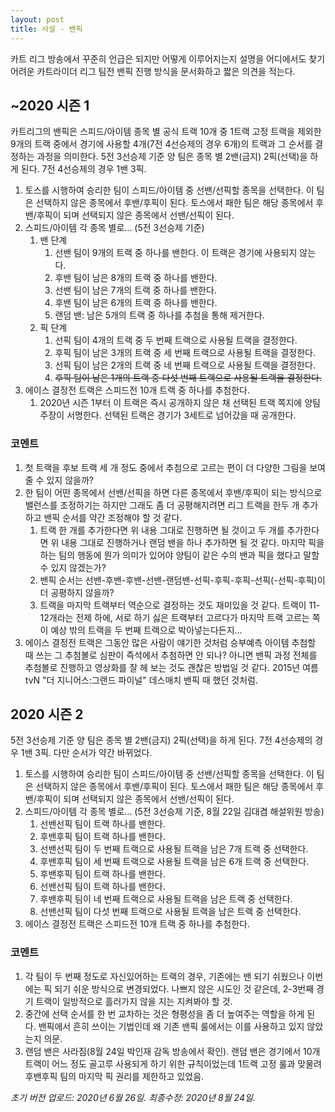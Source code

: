 ```yaml
---
layout: post
title: 사설 - 밴픽
---
```


카트 리그 방송에서 꾸준히 언급은 되지만 어떻게 이루어지는지 설명을 어디에서도 찾기 어려운 카트라이더 리그 팀전 밴픽 진행 방식을 문서화하고 짧은 의견을 적는다.

## ~2020 시즌 1

카트리그의 밴픽은 스피드/아이템 종목 별 공식 트랙 10개 중 1트랙 고정 트랙을 제외한 9개의 트랙 중에서 경기에 사용할 4개(7전 4선승제의 경우 6개)의 트랙과 그 순서를 결정하는 과정을 의미한다.
5전 3선승제 기준 양 팀은 종목 별 2밴(금지) 2픽(선택)을 하게 된다. 7전 4선승제의 경우 1밴 3픽.

1. 토스를 시행하여 승리한 팀이 스피드/아이템 중 선밴/선픽할 종목을 선택한다. 이 팀은 선택하지 않은 종목에서 후밴/후픽이 된다. 토스에서 패한 팀은 해당 종목에서 후밴/후픽이 되며 선택되지 않은 종목에서 선밴/선픽이 된다. 
2. 스피드/아이템 각 종목 별로... (5전 3선승제 기준)
    1. 밴 단계
        1. 선밴 팀이 9개의 트랙 중 하나를 밴한다. 이 트랙은 경기에 사용되지 않는다.
        2. 후밴 팀이 남은 8개의 트랙 중 하나를 밴한다.
        3. 선밴 팀이 남은 7개의 트랙 중 하나를 밴한다. 
        4. 후밴 팀이 남은 6개의 트랙 중 하나를 밴한다.
        5. 랜덤 밴: 남은 5개의 트랙 중 하나를 추첨을 통해 제거한다. 
    2. 픽 단계
        1. 선픽 팀이 4개의 트랙 중 두 번째 트랙으로 사용될 트랙을 결정한다. 
        2. 후픽 팀이 남은 3개의 트랙 중 세 번째 트랙으로 사용될 트랙을 결정한다.
        3. 선픽 팀이 남은 2개의 트랙 중 네 번째 트랙으로 사용될 트랙을 결정한다.
        4. ~~후픽 팀이 남은 1개의 트랙 중 다섯 번째 트랙으로 사용될 트랙을 결정한다.~~
3. 에이스 결정전 트랙은 스피드전 10개 트랙 중 하나를 추첨한다.
    1. 2020년 시즌 1부터 이 트랙은 즉시 공개하지 않은 채 선택된 트랙 쪽지에 양팀 주장이 서명한다. 선택된 트랙은 경기가 3세트로 넘어갔을 때 공개한다.

### 코멘트

1. 첫 트랙을 후보 트랙 세 개 정도 중에서 추첨으로 고르는 편이 더 다양한 그림을 보여줄 수 있지 않을까?
2. 한 팀이 어떤 종목에서 선밴/선픽을 하면 다른 종목에서 후밴/후픽이 되는 방식으로 밸런스를 조정하기는 하지만 그래도 좀 더 공평해지려면 리그 트랙을 한두 개 추가하고 밴픽 순서를 약간 조정해야 할 것 같다. 
    1. 트랙 한 개를 추가한다면 위 내용 그대로 진행하면 될 것이고 두 개를 추가한다면 위 내용 그대로 진행하거나 랜덤 밴을 하나 추가하면 될 것 같다. 마지막 픽을 하는 팀의 행동에 뭔가 의미가 있어야 양팀이 같은 수의 밴과 픽을 했다고 말할 수 있지 않겠는가?
    2. 밴픽 순서는 선밴-후밴-후밴-선밴-랜덤밴-선픽-후픽-후픽-선픽(-선픽-후픽)이 더 공평하지 않을까? 
    3. 트랙을 마지막 트랙부터 역순으로 결정하는 것도 재미있을 것 같다. 트랙이 11-12개라는 전제 하에, 서로 하기 싫은 트랙부터 고르다가 마지막 트랙 고르는 쪽이 예상 밖의 트랙을 두 번째 트랙으로 박아넣는다든지...
3. 에이스 결정전 트랙은 그동안 많은 사람이 얘기한 것처럼 승부예측 아이템 추첨할 때 쓰는 그 추첨볼로 심판이 즉석에서 추첨하면 안 되나? 아니면 밴픽 과정 전체를 추첨볼로 진행하고 영상화를 잘 헤 보는 것도 괜찮은 방법일 것 같다. 2015년 여름 tvN "더 지니어스:그랜드 파이널" 데스매치 밴픽 때 했던 것처럼.

## 2020 시즌 2

5전 3선승제 기준 양 팀은 종목 별 2밴(금지) 2픽(선택)을 하게 된다. 7전 4선승제의 경우 1밴 3픽. 다만 순서가 약간 바뀌었다.

1. 토스를 시행하여 승리한 팀이 스피드/아이템 중 선밴/선픽할 종목을 선택한다. 이 팀은 선택하지 않은 종목에서 후밴/후픽이 된다. 토스에서 패한 팀은 해당 종목에서 후밴/후픽이 되며 선택되지 않은 종목에서 선밴/선픽이 된다. 
2. 스피드/아이템 각 종목 별로... (5전 3선승제 기준, 8월 22일 김대겸 해설위원 방송)
    1. 선밴선픽 팀이 트랙 하나를 밴한다.
    2. 후밴후픽 팀이 트랙 하나를 밴한다. 
    3. 선밴선픽 팀이 두 번째 트랙으로 사용될 트랙을 남은 7개 트랙 중 선택한다.
    4. 후밴후픽 팀이 세 번째 트랙으로 사용될 트랙을 남은 6개 트랙 중 선택한다. 
    5. 후밴후픽 팀이 트랙 하나를 밴한다.
    6. 선밴선픽 팀이 트랙 하나를 밴한다.
    7. 후밴후픽 팀이 네 번째 트랙으로 사용될 트랙을 남은 트랙 중 선택한다. 
    8. 선밴선픽 팀이 다섯 번째 트랙으로 사용될 트랙을 남은 트랙 중 선택한다.   
3. 에이스 결정전 트랙은 스피드전 10개 트랙 중 하나를 추첨한다.

### 코멘트

1. 각 팀이 두 번째 정도로 자신있어하는 트랙의 경우, 기존에는 밴 되기 쉬웠으나 이번에는 픽 되기 쉬운 방식으로 변경되었다. 나쁘지 않은 시도인 것 같은데, 2-3번째 경기 트랙이 일방적으로 흘러가지 않을 지는 지켜봐야 할 것.
2. 중간에 선택 순서를 한 번 교차하는 것은 형평성을 좀 더 높여주는 역할을 하게 된다. 밴픽에서 흔히 쓰이는 기법인데 왜 기존 밴픽 룰에서는 이를 사용하고 있지 않았는지 의문.
3. 랜덤 밴은 사라짐(8월 24일 박인재 감독 방송에서 확인). 랜덤 밴은 경기에서 10개 트랙이 어느 정도 골고루 사용되게 하기 위한 규칙이었는데 1트랙 고정 룰과 맞물려 후밴후픽 팀의 마지막 픽 권리를 제한하고 있었음. 


_초기 버전 업로드: 2020년 6월 26일. 최종수정: 2020년 8월 24일._
